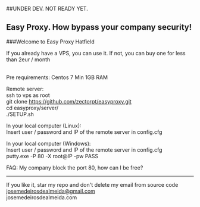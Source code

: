 ##UNDER DEV. NOT READY YET.

## Easy Proxy. How bypass your company security!
###Welcome to Easy Proxy Hatfield

If you already have a VPS, you can use it. If not, you can buy one for less than 2eur / month <br><br>

Pre requirements:
Centos 7
Min 1GB RAM


Remote server:<br>
ssh to vps as root<br>
git clone https://github.com/zectorpt/easyproxy.git<br>
cd easyproxy/server/<br>
./SETUP.sh<br>

In your local computer (Linux):<br>
Insert user / password and IP of the remote server in config.cfg<br>

In your local computer (Windows):<br>
Insert user / password and IP of the remote server in config.cfg<br>
putty.exe -P 80 -X root@IP -pw PASS

FAQ:
My company block the port 80, how can I be free?


-----------------------------------------------------------------------------

If you like it, star my repo and don't delete my email from source code<br />
josemedeirosdealmeida@gmail.com <br />
josemedeirosdealmeida.com

